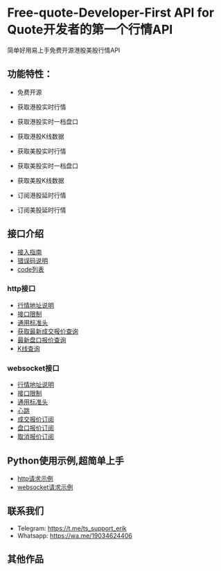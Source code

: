 # Free-quote-Developer-First API for Quote开发者的第一个行情API

简单好用易上手免费开源港股美股行情API

## 功能特性：

- 免费开源

- 获取港股实时行情

- 获取港股实时一档盘口

- 获取港股K线数据

- 获取美股实时行情

- 获取美股实时一档盘口

- 获取美股K线数据

- 订阅港股延时行情

- 订阅美股延时行情

  

## 接口介绍
- [接入指南](./接入指南.md)
- [错误码说明](./错误码说明.md)
- [code列表](./code列表.md)

### http接口
- [行情地址说明](./http接口/行情地址说明.md)
- [接口限制](./http接口/接口限制.md)
- [通用标准头](./http接口/通用标准头.md)
- [获取最新成交报价查询](./http接口/最新成交报价查询.md)
- [最新盘口报价查询](./http接口/最新盘口报价查询.md)
- [K线查询](./http接口/K线查询.md)

### websocket接口
- [行情地址说明](./websocket接口/行情地址说明.md)
- [接口限制](./websocket接口/接口限制.md)
- [通用标准头](./websocket接口/通用标准头.md)
- [心跳](./websocket接口/心跳.md)
- [成交报价订阅](./websocket接口/成交报价订阅.md)
- [盘口报价订阅](./websocket接口/盘口报价订阅.md)
- [取消报价订阅](./websocket接口/取消报价订阅.md)

## Python使用示例,超简单上手

- [http请求示例](./example/http_request.py)
- [websocket请求示例](./example/websocket_request.py)




## 联系我们

- Telegram: https://t.me/ts_support_erik
- Whatsapp: https://wa.me/19034624406

## 其他作品

